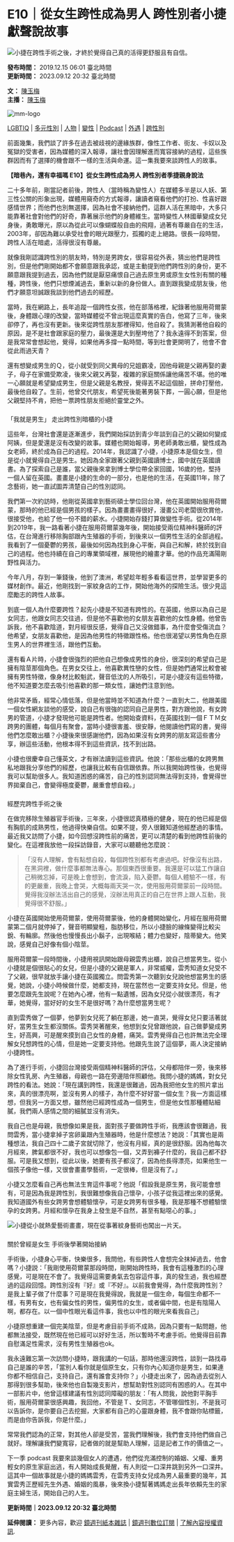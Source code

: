 # E10｜從女生跨性成為男人 跨性別者小捷獻聲說故事

![小捷在跨性手術之後，才終於覺得自己真的活得更舒服且有自信。](https://v3-statics.mirrormedia.mg/images/20191210132745-3d7267e2962e4374fb1139f419e4d8a8-w2400.jpg)

**發布時間：** 2019.12.15 06:01 臺北時間  
**更新時間：** 2023.09.12 20:32 臺北時間  

**文：** [陳玉梅](https://www.mirrormedia.mg/author/347)  
**主播：** [陳玉梅](https://www.mirrormedia.mg/author/347)  

![mm-logo](/_next/image?url=%2Fimages-next%2Flogo-circle%402x.png&w=64&q=75)

[LGBTIQ](https://www.mirrormedia.mg/tag/lgbtiq) | [多元性別](https://www.mirrormedia.mg/tag/yuan-6) | [人物](https://www.mirrormedia.mg/tag/57f3944ea89ee20d00cc4b79) | [變性](https://www.mirrormedia.mg/tag/5853985624c3ea0d004d686a) | [Podcast](https://www.mirrormedia.mg/tag/podcast) | [外遇](https://www.mirrormedia.mg/tag/589427ae3c1f950d00ce5032) | [跨性別](https://www.mirrormedia.mg/tag/584e9a404d49730e00a66cf8) 

前面幾集，我們談了許多在過去被歧視的邊緣族群，像性工作者、街友、卡奴以及冤獄的受害者，因為媒體的深入報導，讓社會因理解進而寬容接納的過程，這些族群因而有了選擇的機會跟不一樣的生活與命運。這一集我要來談跨性人的故事。

**【暗巷內，還有幸福嗎 E10】從女生跨性成為男人 跨性別者季捷親身說法**

二十多年前，剛當記者前後，跨性人（當時稱為變性人）在媒體多半是以人妖、第三性公關的形象出現，媒體用窺奇的方式報導，讓讀者窺看他們的打扮、性喜好跟感情世界；而他們也別無選擇，因為社會不接納他們，這群人活在黑暗中，大多只能靠著社會對他們的好奇，靠著展示他們的身體維生。當時變性人林國華變成女兒身後，勇敢曝光，原以為從此可以像蝴蝶般自由的飛翔，過著有尊嚴自在的生活，2003年，卻因為難以承受社會的眼光跟壓力，孤獨的走上絕路。很長一段時間，跨性人活在暗處，活得很沒有尊嚴。

就像我剛認識跨性別的朋友時，特別是男跨女，很容易從外表，猜出他們是跨性別，但是他們剛開始都不會願意跟我承認，或是主動提到他們跨性別的身份，更不願意跟我提到過去，因為他們就是厭惡痛恨自己過去原生男或原生女性別有關的種種，跨性後，他們只想煙滅過去，重新以新的身份做人。直到跟我變成朋友後，他們才願意坦誠跟我談到他們過去的經歷。

當時，我在網路上，長年追蹤一個跨性女孩，他在部落格裡，紀錄著他服用荷爾蒙後，身體跟心理的改變，當時媒體從不曾出現這麼真實的告白，他寫了三年，後來卻停了，再也沒有更新。後來從跨性朋友那裡得知，他自殺了。我猜測著他自殺的原因，是不是社會跟家庭的壓力，最後還是大到壓垮他了？我永遠得不到答案，但是我常常會想起他，覺得，如果他再多撐一點時間，等到社會更開明了，他會不會從此雨過天青？

還有想變成男生的Ｑ，從小就受到同父異母的兄姐霸凌，因他母親是父親再娶的妻子，母子在家備受欺凌，後來父親又再娶，複雜的家庭關係讓他痛苦不堪。他的唯一心願就是希望變成男生，但是父親是名教授，覺得丟不起這個臉，拼命打壓他，最後他自殺了。生前，他曾交代朋友，希望死後能著男裝下葬，一圓心願，但是他父親堅持不肯，把他一票跨性朋友拒絕於靈堂之外。

### 

「我就是男生」 走出跨性別暗櫃的小捷

這些年，台灣社會還是逐漸進步，我們開始採訪到青少年談到自己的父親如何變成阿姨，但是愛還是沒有改變的故事。媒體也開始報導，男老師勇敢出櫃，變性成為女老師，終於成為自己的過程。2014年，我認識了小捷，小捷原本是個女生，但是從小就覺得自己是男生。她因為全家跟著父親到英國讀博士，國中就在英國讀書。為了探索自己是誰，當父親後來拿到博士學位帶全家回國，16歲的他，堅持一個人留在英國。畫畫是小捷的生命的一部分，也是他的生活，在英國11年，除了念藝術，她一直試圖弄清楚自己的性別認同。

我們第一次約訪時，他剛從英國拿到藝術碩士學位回台灣，他在英國開始服用荷爾蒙，那時的他已經是個男孩的樣子。因為畫畫畫得很好，漫畫公司老闆很欣賞他，很接受他，也給了他一份不錯的薪水。小捷開始存錢打算做變性手術。從2014年到2019年，我一路看著小捷在服用荷爾蒙幾年後，開始接受兩位精神科醫師的評估，在台灣進行移除胸部跟內生殖器的手術，到後來以一個男性生活的全部過程。我看到了一個憂鬱的男孩，最後如何因為找到身心平衡，與自己和解，終於找到自己的過程。他也持續在自己的專業領域裡，展現他的繪畫才華。他的作品充滿陽剛野性與活力。

今年八月，存到一筆錢後，他到了澳洲，希望趁年輕多看看這世界，並學習更多的媒材創作。最近，他剛找到一家紋身店的工作，開始他海外的探險生活。很少見這麼勵志的跨性人故事。

到底一個人為什麼要跨性？起先小捷是不知道有跨性的。在英國，他原以為自己是女同志，他跟女同志交往過，但是他不喜歡他的女朋友喜歡他的女性身體。他曾告訴我，他不喜歡陰道，對月經很反感，覺得自己又沒做錯事，為什麼會受傷流血？他希望，女朋友喜歡他，是因為他男性的特徵跟性格。他也很渴望以男性角色在原生男人的世界裡生活，跟他們互動。

還有看Ａ片時，小捷會很強烈的把他自己想像成男性的身份，很深刻的希望自己是擁有陰莖那個角色。在男女交往上，他喜歡異性戀的女性，但是她們通常比較會被擁有男性特徵，像身材比較魁武，聲音低沈的人所吸引，可是小捷沒有這些特徵，他不知道要怎麼去吸引他喜歡的那一類女性，讓她們注意到他。

他非常矛盾，經常心情低落，但是他當時並不知道為什麼？一直到大二，他跟美國一個女性網友談他的感受，說自己有很強的認同自己是男性，對方跟他說，有女跨男的管道，小捷才發現他可能是跨性者。他開始查資料，在英國找到一個ＦＴＭ女跨男的團體，每個月有聚會，當時小捷很害羞、很安靜，他閱讀他們寫的書，覺得他們怎麼敢出櫃？小捷後來很感謝他們，因為如果沒有女跨男的朋友寫這些書分享，辦這些活動，他根本得不到這些資訊，找不到出路。

小捷也很慶幸自己懂英文，才有辦法讀到這些資訊。他說：「那些出櫃的女跨男無私地跟我分享他們的經歷，也讓我比較有自信跟依靠。所以我開始跨性後，也覺得我可以幫助很多人。我知道困惑的痛苦，自己的性別認同無法得到支持，會覺得世界拋棄自己，會變得極度憂鬱，嚴重會想自殺。」

### 

經歷完跨性手術之後

在做完移除生殖器官手術後，三年來，小捷很認真積極的健身，現在的他已經是個有胸肌的成熟男性，他過得快樂自信。如果不提，旁人很難知道他經歷過的事情。最近我又訪問了小捷，如今回想沒跨性前的痛苦，更可以清楚的看到他跨性前後的變化。在這裡我放他一段採訪錄音，大家可以聽聽他怎麼說：

> 「沒有人理解，會有點想自殺，每個跨性別都有考慮過吧。好像沒有出路，在黑洞裡，做什麼事都無法專心。那個東西很重要。我還是可以猛工作讓自己稍微忘掉，可是晚上會想到，會流淚，陷入憂鬱。每個人體驗不一樣，有的更嚴重，我晚上會哭，大概每兩天哭一次，使用服用荷爾蒙前一段時間。覺得我沒辦法活出自己的感覺，沒辦法用真正的自己在世界上跟人互動，我覺得很不舒服。」

小捷在英國開始使用荷爾蒙，使用荷爾蒙後，他的身體開始變化，月經在服用荷爾蒙第二個月就停掉了，聲音明顯變粗，脂肪移位，所以小捷臉的線條變得比較尖銳、有輪廓。然後他也慢慢長出小鬍子，出現喉結；體力也變好，陰蒂變大。他笑說，感覺自己好像有個小陰莖。

服用荷爾蒙一段時間後，小捷用視訊開始跟母親雲秀出櫃，說自己想當男生。從小小捷就是個很貼心的女兒，但是小捷的父親是軍人，非常威權，雲秀知道女兒受不了父親，很早就放手讓小捷在英國獨立。問雲秀第一次聽到女兒說他想當男生的感覺，她說，小捷小時候做什麼，她都支持，現在當然也一定要支持女兒。但是，他要怎麼跟先生說呢？在她內心裡，他有一點遺憾，因為女兒從小就很漂亮，有才華，她覺得，當好好的女生不是很好嗎？為什麼想當男生呢？

直到雲秀做了一個夢，他夢到女兒死了躺在那邊，她一直哭，覺得女兒只要活著就好，當男生女生都沒關係。雲秀哭著醒來，他想到女兒曾跟他說，自己做夢變成男生，好高興，可是醒來摸到自己女性的身體，痛哭。雲秀覺得自己也許無法完全理解女兒想跨性的心情，但是她一定要支持他。他跟先生說了這個夢，兩人決定接納小捷跨性。

為了進行手術，小捷回台灣接受兩個精神科醫師的評估，父母都陪伴一旁，後來移除女性乳房、內生殖器，母親也一路在旁邊陪伴照顧他。我問小捷的媽媽，對女兒跨性的看法。她說：「現在講到跨性，我還是很難過，因為我把他女生的照片拿出來，真的很漂亮啊，並沒有男人的樣子，為什麼不好好當一個女生？我一方面這樣想，但我另一方面又想，雖然他已經跨性成為一個男生，但是他女性那種體貼細膩，我們兩人感情之間的細膩並沒有消失。

我自己也是母親，我想像如果是我，面對孩子要做跨性手術，我應該會很難過，我問雲秀，當小捷拿掉子宮卵巢跟內生殖器時，他是什麼想法？她説：「其實也是兩種想法，我自己四十二歲子宮就切除了，他沒有月經，真的是很舒服。因為他每次月經來，脾氣都很不好，我也可以想像包一個，又弄到褲子什麼的，我自己都不舒服。可是我又想到，從此以後，她要有孩子都沒了，因為他長得漂亮，如果他生一個孩子像他一樣，又很會畫畫學藝術，一定很棒，但是沒有了。」

小捷又怎麼看自己再也無法生育這件事呢？他説「假設我是原生男，我可能會想有，可是因為我是跨性別，我很難想像我自己懷孕，小孩子從我這裡出來的感覺。我知道國外有些女跨男會想體驗懷孕，可是女跨男有很多種，我是那種不想體驗懷孕的女跨男。月經和懷孕在我身上發生是不自然，甚至有點噁心的事。」

![小捷從小就熱愛藝術畫畫，現在從事著紋身藝術也闖出一片天。](https://unpkg.com/@mirrormedia/lilith-draft-renderer@1.3.4-beta.3/lib/public/845924188760371aa28efbb3dea99d01.gif)

### 

關於曾經是女生 手術後學著開始接納

手術後，小捷身心平衡，快樂很多，我問他，有些跨性人會想完全抹掉過去，他會嗎？小捷説：「我剛使用荷爾蒙那段時間，剛開始跨性時，我會有這種激烈的心理感覺，可是現在不會了。我覺得這需要勇氣去包容這件事，真的發生過，我也經歷過的這段回憶。跨性別沒有『好』或『不好』。以前我會覺得，為什麼我跨性別？是我上輩子做了什麼事？可是現在我覺得說，我就是一個生命，每個生命都不一樣，有男有女，也有偏女性的男性，偏男性的女生，或者偏中間，也是有陰陽人啊，都存在。以一個中性眼光看這件事，我也以中性的眼光來看我自己」

小捷原想重建一個完美陰莖，但是考慮目前手術不成熟，因為只要有一點問題，他都無法接受，既然現在他已經可以好好生活，所以暫時不考慮手術。他覺得目前靠自慰滿足性需求，沒有男性生殖器也ok。

我永遠難忘第一次訪問小捷時，跟我講的一句話，那時他還沒跨性，談到一路找尋自己是誰的辛苦，「當別人看你就是個原生女，只有你內心知道你是男生，如果連你都不相信自己，支持自己，還有誰會支持你？」小捷走出來了，因為過去從別人那得到很多幫助，後來他也自製幾支影片，想幫助對性別認同有困惑的人。在其中一部影片中，他曾這樣建議有性別認同障礙的朋友：「有人問我，說他對平胸手術，服用荷爾蒙很感興趣，我回他，不管是Ｔ、女同志，不管哪個性別，不是我可以告訴你，是你要自己去挖掘，大家都有自己的心靈跟身體，我不會跟你貼標籤，而是由你告訴我，你是什麼。」

常常我們認為的正常，對其他人卻是受苦，當我們理解後，我們會支持他們做自己就好。理解讓我們變寬容，記者做的就是幫助人理解，這是記者工作的價值之一。

下一季 podcast 我要來談幾個女人的遭遇，他們從充滿控制的婚姻、父權、重男輕女的原生家庭出逃，有人開始成長覺醒，有人則從一口深井跳到另外一口深井。這其中一個故事就是小捷的媽媽雲秀，在雲秀支持女兒成為男人最重要的幾年，其實雲秀正歷經先生外遇、婚姻的風暴，後來換小捷幫著媽媽走出長年依賴先生的家庭主婦生活，開始自己的人生。

**更新時間｜2023.09.12 20:32 臺北時間**  

**延伸閱讀：** 更多內容，歡迎 [鏡週刊紙本雜誌](https://www.mirrormedia.mg/papermag) | [鏡週刊數位訂閱](https://www.mirrormedia.mg/subscribe) | [了解內容授權資訊](https://www.mirrormedia.mg/story/webauthorize).